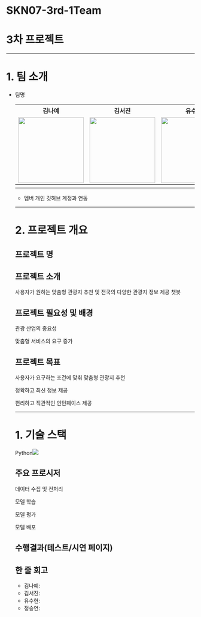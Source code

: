 # SKN07-3rd-1Team

# 3차 프로젝트
--- 
# 1. 팀 소개
- 팀명
  <table>
  <tr>
    <th>김나예</th>
    <th>김서진</th>
    <th>유수현</th>
    <th>정승연</th>
   
  </tr>
  <tr>
    <td><img src="" width="175" height="175"></td>
    <td><img src= "" width="175" height="175"></td>
    <td><img src="" width="175" height="175"></td>
    <td><img src="" width="175" height="175"></td>
  </tr>
  <tr>
    <th></th>
    <th></th>
    <th></th>
    <th></th>
  </tr>
</table>

- 멤버 개인 깃허브 계정과 연동
 
 ---
# 2. 프로젝트 개요

## 프로젝트 명
  
## 프로젝트 소개

  사용자가 원하는 맞춤형 관광지 추천 및 전국의 다양한 관광지 정보 제공 챗봇


## 프로젝트 필요성 및 배경
  
   관광 산업의 중요성
  
   맞춤형 서비스의 요구 증가
  

## 프로젝트 목표

  사용자가 요구하는 조건에 맞춰 맞춤형 관광지 추천

  정확하고 최신 정보 제공
 
  편리하고 직관적인 인턴페이스 제공

---
# 1. 기술 스택
Python<img src="https://img.shields.io/badge/Python-3776AB?style=for-the-badge&logo=Python&logoColor=white">
## 주요 프로시저
 데이터 수집 및 전처리
 
 모델 학습
 
 모델 평가
 
 모델 배포
 
## 수행결과(테스트/시연 페이지)
 
## 한 줄 회고
- 김나예:
- 김서진:
- 유수현:
- 정승연:
